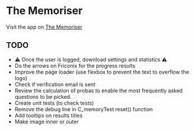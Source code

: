 # The Memoriser

Visit the app on [The Memoriser](https://memoriser.com)


## TODO

* ⚠ Once the user is logged, download settings and statistics ⚠
* Do the arrows on Friconix for the progress results
* Improve the page loader (use flexbox to prevent the text to overflow the logo)
* Check if verification email is sent
* Review the calculation of probas to enable the most frequently asked questions to be picked.
* Create unit tests (to check tests)
* Remove the debug line in C_memoryTest.reset() function
* Add tooltips on results titles
* Make image inner or outer